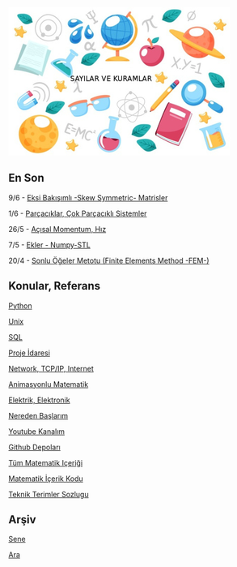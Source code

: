 
![](sk.jpg)

## En Son

9/6 - [Eksi Bakışımlı -Skew Symmetric- Matrisler](https://burakbayramli.github.io/dersblog/linear/linear_05/ders_5.html#skew)

1/6 - [Parçacıklar, Çok Parçacıklı Sistemler](https://burakbayramli.github.io/dersblog/phy/phy_005_basics_03/temel_fizik_3_basinc_parcaciklar_carpisma_hareket.html#multipart)

26/5 - [Açısal Momentum, Hız](https://burakbayramli.github.io/dersblog/phy/phy_005_basics_02/temel_fizik_2_donussel_kuvvet.html#angular)

7/5 - [Ekler - Numpy-STL](2020/08/numpy-stl.md)

20/4 - [Sonlu Öğeler Metotu (Finite Elements Method -FEM-)](https://burakbayramli.github.io/dersblog/compscieng/compscieng_app45fem1/sivi_dinamiginde_sonlu_ogeler_metotu__finite_elements_method_fem___1.html)

## Konular, Referans

[Python](2016/01/python-dil-ogrenimi.md)

[Unix](2020/07/unix.md)

[SQL](2012/03/sql.md)

[Proje İdaresi](2020/07/proje-idaresi.md)

[Network, TCP/IP, Internet](2000/10/network.md)

[Animasyonlu Matematik](https://www.youtube.com/channel/UCx64ou5qw0Q9LLkwE8xSNEg)

[Elektrik, Elektronik](2020/08/elektronik.md)

[Nereden Başlarım](2019/01/nereden.md)

[Youtube Kanalım](https://www.youtube.com/channel/UCMAUsgUq5ODy8kMnJlUBUdQ)

[Github Depoları](https://github.com/burakbayramli)

[Tüm Matematik Içeriği](https://burakbayramli.github.io/dersblog/)

[Matematik İçerik Kodu](https://github.com/burakbayramli/classnotes)

[Teknik Terimler Sozlugu](https://burakbayramli.github.io/dersblog/algs/dict/teknik_terimler_sozlugu.html)

## Arşiv

[Sene](year.md)

[Ara](ara.html)






